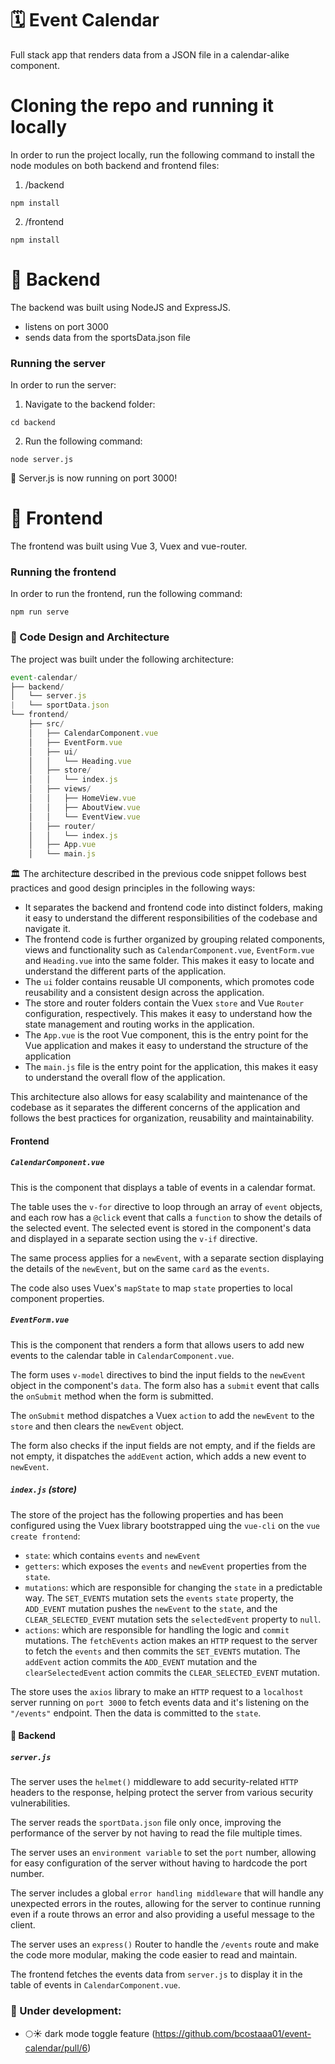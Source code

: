# 🗓 Event Calendar

Full stack app that renders data from a JSON file in a calendar-alike component.

# Cloning the repo and running it locally

In order to run the project locally, run the following command to install the node modules on both backend and frontend files:

1. /backend

```
npm install
```

2. /frontend

```
npm install
```

# 🔮 Backend

The backend was built using NodeJS and ExpressJS. 

- listens on port 3000
- sends data from the sportsData.json file

### Running the server

In order to run the server:

1. Navigate to the backend folder:

```
cd backend
```

2. Run the following command:

```
node server.js
```

👏 Server.js is now running on port 3000!

# 🎨 Frontend

The frontend was built using Vue 3, Vuex and vue-router.

### Running the frontend

In order to run the frontend, run the following command:

```
npm run serve
```

### 📐 Code Design and Architecture

The project was built under the following architecture:

```javascript
event-calendar/
├── backend/
│   └── server.js
|   └── sportData.json
└── frontend/
    ├── src/
    │   ├── CalendarComponent.vue
    │   ├── EventForm.vue
    │   ├── ui/
    │   │   └── Heading.vue
    │   ├── store/
    │   │   └── index.js
    │   ├── views/
    │   │   ├── HomeView.vue
    │   │   ├── AboutView.vue
    │   │   └── EventView.vue
    │   ├── router/
    │   │   └── index.js
    │   ├── App.vue
    │   └── main.js

```

🏛 The architecture described in the previous code snippet follows best practices and good design principles in the following ways:

- It separates the backend and frontend code into distinct folders, making it easy to understand the different responsibilities of the codebase and navigate it.
- The frontend code is further organized by grouping related components, views and functionality such as `CalendarComponent.vue`, `EventForm.vue` and `Heading.vue` into the same folder. This makes it easy to locate and understand the different parts of the application.
- The `ui` folder contains reusable UI components, which promotes code reusability and a consistent design across the application.
- The store and router folders contain the Vuex `store` and Vue `Router` configuration, respectively. This makes it easy to understand how the state management and routing works in the application.
- The `App.vue` is the root Vue component, this is the entry point for the Vue application and makes it easy to understand the structure of the application
- The `main.js` file is the entry point for the application, this makes it easy to understand the overall flow of the application.

This architecture also allows for easy scalability and maintenance of the codebase as it separates the different concerns of the application and follows the best practices for organization, reusability and maintainability.

#### Frontend

##### `CalendarComponent.vue`

This is the component that displays a table of events in a calendar format. 

The table uses the `v-for` directive to loop through an array of `event` objects, and each row has a `@click` event that calls a `function` to show the details of the selected event. The selected event is stored in the component's data and displayed in a separate section using the `v-if` directive. 

The same process applies for a `newEvent`, with a separate section displaying the details of the `newEvent`, but on the same `card` as the `events`.

The code also uses Vuex's `mapState` to map `state` properties to local component properties.

##### `EventForm.vue`

This is the component that renders a form that allows users to add new events to the calendar table in `CalendarComponent.vue`. 

The form uses `v-model` directives to bind the input fields to the `newEvent` object in the component's `data`. The form also has a `submit` event that calls the `onSubmit` method when the form is submitted. 

The `onSubmit` method dispatches a Vuex `action` to add the `newEvent` to the `store` and then clears the `newEvent` object. 

The form also checks if the input fields are not empty, and if the fields are not empty, it dispatches the `addEvent` action, which adds a new event to `newEvent`.

##### `index.js` (store)

The store of the project has the following properties and has been configured using the Vuex library bootstrapped uing the `vue-cli` on the `vue create frontend`:

- `state`: which contains `events` and `newEvent`
- `getters`: which exposes the `events` and `newEvent` properties from the `state`.
- `mutations`: which are responsible for changing the `state` in a predictable way. The `SET_EVENTS` mutation sets the `events` `state` property, the `ADD_EVENT` mutation pushes the `newEvent` to the `state`, and the `CLEAR_SELECTED_EVENT` mutation sets the `selectedEvent` property to `null`.
- `actions`: which are responsible for handling the logic and `commit` mutations. The `fetchEvents` action makes an `HTTP` request to the server to fetch the `events` and then commits the `SET_EVENTS` mutation. The `addEvent` action commits the `ADD_EVENT` mutation and the `clearSelectedEvent` action commits the `CLEAR_SELECTED_EVENT` mutation.

The store uses the `axios` library to make an `HTTP` request to a `localhost` server running on `port 3000` to fetch events data and it's listening on the `"/events"` endpoint. Then the data is committed to the `state`.

#### 🔩 Backend

##### `server.js`
    
The server uses the `helmet()` middleware to add security-related `HTTP` headers to the response, helping protect the server from various security vulnerabilities.

The server reads the `sportData.json` file only once, improving the performance of the server by not having to read the file multiple times.

The server uses an `environment variable` to set the `port` number, allowing for easy configuration of the server without having to hardcode the port number.

The server includes a global `error handling middleware` that will handle any unexpected errors in the routes, allowing for the server to continue running even if a route throws an error and also providing a useful message to the client.

The server uses an `express()` Router to handle the `/events` route and make the code more modular, making the code easier to read and maintain.

The frontend fetches the events data from `server.js` to display it in the table of events in `CalendarComponent.vue`.

### 🚧 Under development:

- 🌕☀️ dark mode toggle feature (https://github.com/bcostaaa01/event-calendar/pull/6)

